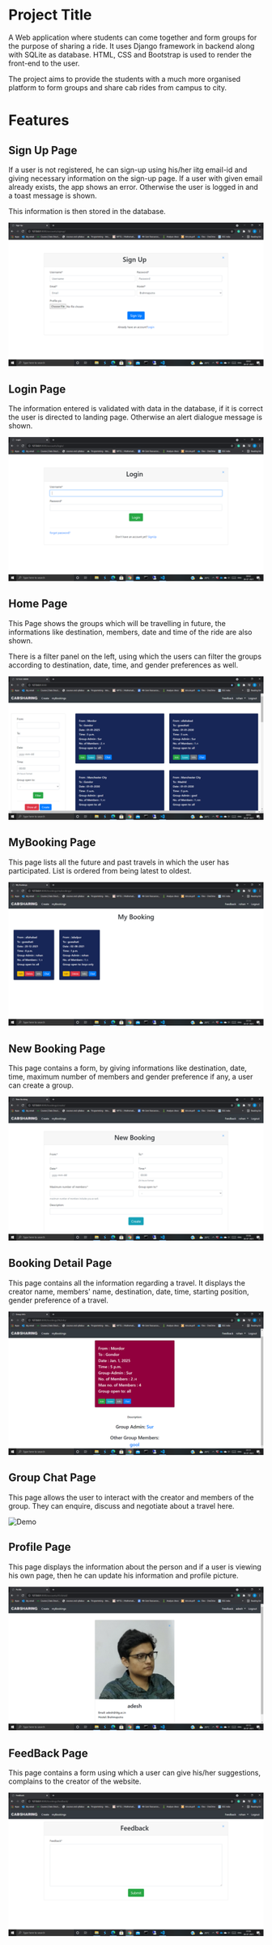 # Project Title

A Web application where students can come together and form groups for the purpose of sharing a ride. It uses Django framework in backend along with SQLite as database. HTML, CSS and Bootstrap is used to render the front-end to the user.

The project aims to provide the students with a much more organised platform to form groups and share cab rides from campus to city.

# Features

## Sign Up Page

If a user is not registered, he can sign-up using his/her iitg email-id and giving necessary information on the sign-up page. If a user with given email already exists, the app shows an error. Otherwise the user is logged in and a toast message is shown.

This information is then stored in the database.

![Demo](images\SignUp.png)



## Login Page


The information entered is validated with data in the database, if it is correct the user is directed to landing page. Otherwise an alert dialogue message is shown.

![Demo](images\Login.png)



## Home Page

This Page shows the groups which will be travelling in future, the informations like destination, members, date and time of the ride are also shown.

There is a filter panel on the left, using which the users can filter the groups according to destination, date, time, and gender preferences as well. 

![Demo](images\Home.png)



## MyBooking Page

This page lists all the future and past travels in which the user has participated. List is ordered from being latest to oldest.

![Demo](images\MyBooking.png)



## New Booking Page


This page contains a form, by giving informations like destination, date, time, maximum number of members and gender preference if any, a user can create a group. 

![Demo](images\NewBooking.png)



## Booking Detail Page

This page contains all the information regarding a travel. It displays the creator name, members' name, destination, date, time, starting position, gender preference of a travel.

![Demo](images\GroupDescription.png) 



## Group Chat Page

This page allows the user to interact with the creator and members of the group. They can enquire, discuss and negotiate about a travel here. 

![Demo](https://github.com/Geek-Wolf/Cab-Sharing/blob/master/images/Chatpage.png)



## Profile Page

This page displays the information about the person and if a user is viewing his own page, then he can update his information and profile picture.

![Demo](images\Profilepage.png)



## FeedBack Page

This page contains a form using which a user can give his/her suggestions, complains to the creator of the website.

![Demo](images\Feedback.png)



